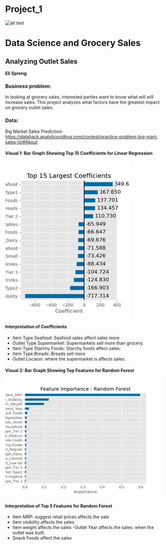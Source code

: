# Project_1
![alt text](https://learn.g2.com/hubfs/shopper%20marketing.jpg)

# Data Science and Grocery Sales
## Analyzing Outlet Sales  

**Eli Spreng**: 

### Business problem:

In looking at grocery sales, interested parties want to know what will will increase sales. This project analyzes what factors have the greatest impact on 
grocery outlet sales.


### Data:
Big Market Sales Prediction: https://datahack.analyticsvidhya.com/contest/practice-problem-big-mart-sales-iii/#About 

#### Visual 1: Bar Graph Showing Top 15 Coefficients for Linear Regression
![alt text](https://github.com/Elispreng/Project_1/blob/main/Images/Top%2015%20with%20Linear%20Regression2.png)

#### Interpretation of Coefficients
- Item Type Seafood: Seafood sales affect sales more
- Outlet Type Supermarket: Supermarkets sell more than grocery.
- Item Type Starchy Foods: Starchy foods affect sales. 
- Item Type Breads: Breads sell more
- Outlet Locaion:  where the supermarket is  affects sales. 


#### Visual 2: Bar Graph Showing Top  Features for Random Forest
![alt text](https://github.com/Elispreng/Project_1/blob/main/Images/Feature%20Importance%20for%20Random%20Forest.png)

#### Interpretation  of Top 5 Features for Random Forest
- Item MRP: suggest retail prices affects the sale
- Item visibility affects the sales
- Item weight affects the sales
-Outlet Year affects the sales: when the outlet was built. 
- Snack Foods affect the sales
